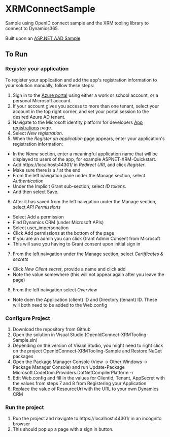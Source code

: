 # XRMConnectSample
 
 Sample using OpenID connect sample and the XRM tooling library to connect to Dynamics365. 
 
 Built upon an [ASP.NET AAD Sample](https://docs.microsoft.com/en-us/azure/active-directory/develop/quickstart-v2-aspnet-webapp).
 
 ## To Run
 
 ### Register your application
 
To register your application and add the app's registration information to your solution manually, follow these steps:

1. Sign in to the [Azure portal](https://portal.azure.com) using either a work or school account, or a personal Microsoft account.
2. If your account gives you access to more than one tenant, select your account in the top right corner, and set your portal session to the desired Azure AD tenant.
3. Navigate to the Microsoft identity platform for developers [App registrations](https://go.microsoft.com/fwlink/?linkid=2083908) page.
4. Select *New registration*.
5. When the *Register an application* page appears, enter your application's registration information:
 * In the *Name* section, enter a meaningful application name that will be displayed to users of the app, for example ASPNET-XRM-Quickstart.
 * Add https://localhost:44301/ in *Redirect URI*, and click *Register*.
  * Make sure there is a / at the end
 * From the left navigation pane under the Manage section, select *Authentication*
  * Under the Implicit Grant sub-section, select *ID tokens*.
  * And then select Save.
6. After it has saved from the left naivgation under the Manage section, select *API Permissions*
 * Select Add a permission 
 * Find Dynamics CRM (under Microsoft APIs)
 * Select user_impersonation
 * Click Add permissions at the bottom of the page
 * If you are an admin you can click Grant Admin Consent from Microsoft
  * This will save you having to Grant consent upon initial sign in
7. From the left naivgation under the Manage section, select *Certificates & secrets*
 * Click *New Client secret*, provide a name and click add
 * Note the value somewhere (this will not appear again after you leave the page)
8. From the left naivgation select *Overview*
 * Note doen the Application (client) ID and Directory (tenant) ID. These will both need to be added to the Web.config

### Configure Project

1. Download the repository from Github
2. Open the solution in Visual Studio (OpenIdConnect-XRMTooling-Sample.sln)
3. Depending on the version of Visual Studio, you might need to right click on the project OpenIdConnect-XRMTooling-Sample and Restore NuGet packages
4. Open the Package Manager Console (View -> Other Windows -> Package Manager Console) and run Update-Package Microsoft.CodeDom.Providers.DotNetCompilerPlatform -r
5. Edit Web.config and fill in the values for ClientId, Tenant, AppSecret with the values from steps 7 and 8 from Registering your Application
6. Replace the value of ResourceUri with the URL to your own Dynamics CRM

### Run the project
1. Run the project and navigate to https://localhost:44301/ in an incognito browser
2. This should pop up a page with a sign in button.
